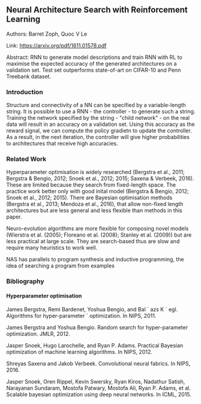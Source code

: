 ## Neural Architecture Search with Reinforcement Learning

Authors: Barret Zoph, Quoc V Le

Link: https://arxiv.org/pdf/1611.01578.pdf

Abstract: RNN to generate model descriptions and train RNN with RL to maximise the expected accuracy of the generated architectures on a validation set. Test set outperforms state-of-art on CIFAR-10 and Penn Treebank dataset.

### Introduction
Structure and connectivity of a NN can be specified by a variable-length string. It is possible to use a RNN - the controller - to generate such a string. Training the network specified by the string - "child network" - on the real data will result in an accuracy on a validation set. Using this accuracy as the reward signal, we can compute the policy gradietn to update the controller. As a result, in the next iteration, the controller will give higher probabilities to architectures that receive high accuracies. 

### Related Work
Hyperparameter optimisation is widely researched (Bergstra et al., 2011; Bergstra & Bengio, 2012; Snoek et al., 2012; 2015; Saxena & Verbeek, 2016). These are limited because they search from fixed-length space. The practice work better only with good inital model (Bergstra & Bengio, 2012; Snoek et al., 2012; 2015). There are Bayesian optimisation methods (Bergstra et al., 2013; Mendoza et al., 2016), that allow non-fixed length architectures but are less general and less flexible than methods in this paper.

Neuro-evolution algorithms are more flexible for composing novel models (Wierstra et al. (2005); Floreano et al. (2008); Stanley et al. (2009)) but are less practical at large scale. They are search-based thus are slow and require many heuristics to work well.

NAS has parallels to program synthesis and inductive programming, the idea of searching a program from examples 


### Bibliography
#### Hyperparameter optimisation
James Bergstra, Remi Bardenet, Yoshua Bengio, and Bal ´ azs K ´ egl. Algorithms for hyper-parameter ´
optimization. In NIPS, 2011.

James Bergstra and Yoshua Bengio. Random search for hyper-parameter optimization. JMLR, 2012.

Jasper Snoek, Hugo Larochelle, and Ryan P. Adams. Practical Bayesian optimization of machine
learning algorithms. In NIPS, 2012.

Shreyas Saxena and Jakob Verbeek. Convolutional neural fabrics. In NIPS, 2016.

Jasper Snoek, Oren Rippel, Kevin Swersky, Ryan Kiros, Nadathur Satish, Narayanan Sundaram,
Mostofa Patwary, Mostofa Ali, Ryan P. Adams, et al. Scalable bayesian optimization using deep
neural networks. In ICML, 2015.
